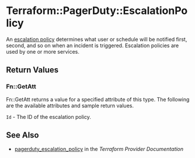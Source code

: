 # Terraform::PagerDuty::EscalationPolicy

An [escalation policy](https://v2.developer.pagerduty.com/v2/page/api-reference#!/Escalation_Policies/get_escalation_policies) determines what user or schedule will be notified first, second, and so on when an incident is triggered. Escalation policies are used by one or more services.

## Return Values

### Fn::GetAtt

Fn::GetAtt returns a value for a specified attribute of this type. The following are the available attributes and sample return values.

`Id` - The ID of the escalation policy.

## See Also

* [pagerduty_escalation_policy](https://www.terraform.io/docs/providers/pagerduty/r/escalation_policy.html) in the _Terraform Provider Documentation_